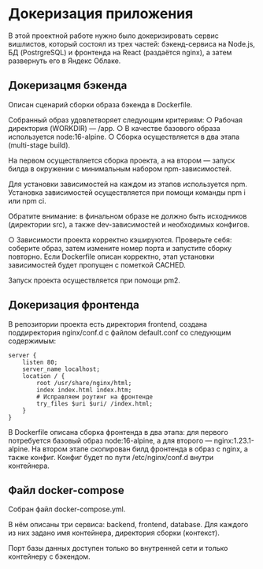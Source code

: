 # Докеризация приложения

В этой проектной работе нужно было докеризировать сервис вишлистов, который состоял из трех частей: бэкенд-сервиса на Node.js, БД (PostrgreSQL) и фронтенда на React (раздаётся nginx), а затем развернуть его в Яндекс Облаке.

## Докеризацмя бэкенда
Описан сценарий сборки образа бэкенда в Dockerfile.

Собранный образ удовлетворяет следующим критериям:
  ○ Рабочая директория (WORKDIR) — /app.
  ○ В качестве базового образа используется node:16-alpine.
  ○ Сборка осуществляется в два этапа (multi-stage build). 
  
На первом осуществляется сборка проекта, а на втором — запуск билда в окружении с минимальным набором npm-зависимостей. 

Для установки зависимостей на каждом из этапов используется npm. Установка зависимостей осуществляется при помощи команды npm i или npm ci. 

Обратите внимание: в финальном образе не должно быть исходников (директории src), а также dev-зависимостей и необходимых конфигов. 

○ Зависимости проекта корректно кэшируются. Проверьте себя: соберите образ, затем измените номер порта и запустите сборку повторно. Если Dockerfile описан корректно, этап установки зависимостей будет пропущен с пометкой CACHED. 
		
Запуск проекта осуществляется при помощи pm2.

## Докеризация фронтенда
В репозитории проекта есть директория frontend, создана поддиректория nginx/conf.d с файлом default.conf со следующим содержимым:
```nginx
server {
	listen 80;
	server_name localhost;
	location / {
		root /usr/share/nginx/html;
		index index.html index.htm;
		# Исправляем роутинг на фронтенде
		try_files $uri $uri/ /index.html;
	}
} 
```
В Dockerfile описана сборка фронтенда в два этапа: для первого потребуется базовый образ node:16-alpine, а для второго — nginx:1.23.1-alpine. На втором этапе скопирован билд фронтенда в образ с nginx, а также конфиг. Конфиг будет по пути /etc/nginx/conf.d внутри контейнера.
## Файл docker-compose
Собран файл docker-compose.yml.

В нём описаны три сервиса: backend, frontend, database. Для каждого из них задано имя контейнера, директория сборки (контекст). 

Порт базы данных доступен только во внутренней сети и только контейнеру с бэкендом.

